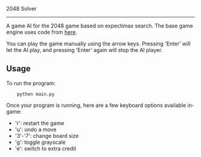 2048 Solver

----
A game AI for the 2048 game based on expectimax search. The base game engine uses code from [here](https://gist.github.com/lewisjdeane/752eeba4635b479f8bb2). 

You can play the game manually using the arrow keys. Pressing 'Enter' will let the AI play, and pressing 'Enter' again will stop the AI player.


Usage
-----
To run the program:
```
    python main.py
```

Once your program is running, here are a few keyboard options available in-game:
- 'r': restart the game
- 'u': undo a move
- '3'-'7': change board size
- 'g': toggle grayscale
- 'e': switch to extra credit

